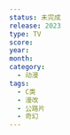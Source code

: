 ```yaml
---
status: 未完成
release: 2023
type: TV
score:
year:
month:
category:
  - 动漫
tags:
  - C类
  - 漫改
  - 公路片
  - 奇幻
---
```

